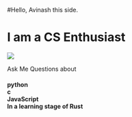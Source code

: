 #Hello, Avinash this side.

<h1>
I am a CS Enthusiast
  </h1>
 <img src = https://source.unsplash.com/1200x400/?web-development >
 

<p>
Ask Me Questions about
<h4>
    python<br>
    c<br>
    JavaScript<br>
    In a learning stage of Rust<br>
    
  </h4></p>
  
